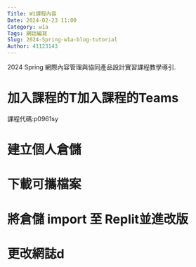 ```yaml
---
Title: W1課程內容
Date: 2024-02-23 11:00
Category: w1a
Tags: 網誌編寫
Slug: 2024-Spring-w1a-blog-tutorial
Author: 41123143
---
```


2024 Spring 網際內容管理與協同產品設計實習課程教學導引.

<!-- PELICAN_END_SUMMARY -->

# 加入課程的T加入課程的Teams
課程代碼:p0961sy

# 建立個人倉儲

# 下載可攜檔案

# 將倉儲 import 至 Replit並進改版

# 更改網誌d